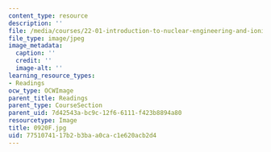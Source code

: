 ```yaml
---
content_type: resource
description: ''
file: /media/courses/22-01-introduction-to-nuclear-engineering-and-ionizing-radiation-fall-2016/7751074117b2b3baa0cac1e620acb2d4_0920F.jpg
file_type: image/jpeg
image_metadata:
  caption: ''
  credit: ''
  image-alt: ''
learning_resource_types:
- Readings
ocw_type: OCWImage
parent_title: Readings
parent_type: CourseSection
parent_uid: 7d42543a-bc9c-12f6-6111-f423b8894a80
resourcetype: Image
title: 0920F.jpg
uid: 77510741-17b2-b3ba-a0ca-c1e620acb2d4
---
```

